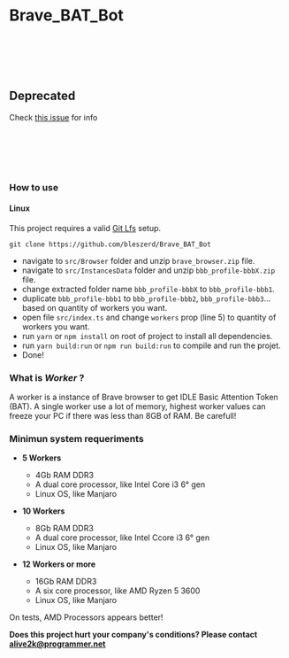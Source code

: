 # Brave_BAT_Bot
<br>
<br>
<br>
<br>

## Deprecated
Check [this issue](https://github.com/bleszerd/Brave_BAT_Bot/issues/3) for info
<br>
<br>
<br>
<br>
<br>
<br>

### How to use
#### Linux
This project requires a valid [Git Lfs](https://git-lfs.github.com/) setup.

```
git clone https://github.com/bleszerd/Brave_BAT_Bot
```
- navigate to `src/Browser` folder and unzip `brave_browser.zip` file.
- navigate to `src/InstancesData` folder and unzip `bbb_profile-bbbX.zip` file.
- change extracted folder name `bbb_profile-bbbX` to `bbb_profile-bbb1`.
- duplicate `bbb_profile-bbb1` to `bbb_profile-bbb2`, `bbb_profile-bbb3`... based on quantity of workers you want.
- open file `src/index.ts` and change `workers` prop (line 5) to quantity of workers you want.
- run `yarn` or `npm install` on root of project to install all dependencies.
- run `yarn build:run` or `npm run build:run` to compile and run the projet.
- Done!

### What is _Worker_ ?
A worker is a instance of Brave browser to get IDLE Basic Attention Token (BAT). A single worker use a lot of memory, highest worker values can freeze your PC if there was less than 8GB of RAM. Be carefull!

### Minimun system requeriments
- **5 Workers**
    - 4Gb RAM DDR3
    - A dual core processor, like Intel Core i3 6° gen
    - Linux OS, like Manjaro
 
 - **10 Workers**
    - 8Gb RAM DDR3
    - A dual core processor, like Intel Ccore i3 6° gen
    - Linux OS, like Manjaro
   
- **12 Workers or more**
    - 16Gb RAM DDR3
    - A six core processor, like AMD Ryzen 5 3600
    - Linux OS, like Manjaro
    
On tests, AMD Processors appears better!

**Does this project hurt your company's conditions? Please contact alive2k@programmer.net**
